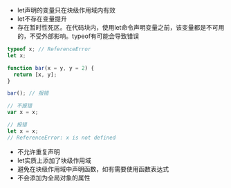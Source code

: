 * let声明的变量只在块级作用域内有效
* let不存在变量提升
* 存在暂时性死区。在代码块内，使用let命令声明变量之前，该变量都是不可用的，不受外部影响。typeof有可能会导致错误

```js
typeof x; // ReferenceError
let x;
```

```js
function bar(x = y, y = 2) {
  return [x, y];
}

bar(); // 报错
```

```js
// 不报错
var x = x;

// 报错
let x = x;
// ReferenceError: x is not defined
```

* 不允许重复声明
* let实质上添加了块级作用域
* 避免在块级作用域中声明函数，如有需要使用函数表达式
* 不会添加为全局对象的属性



